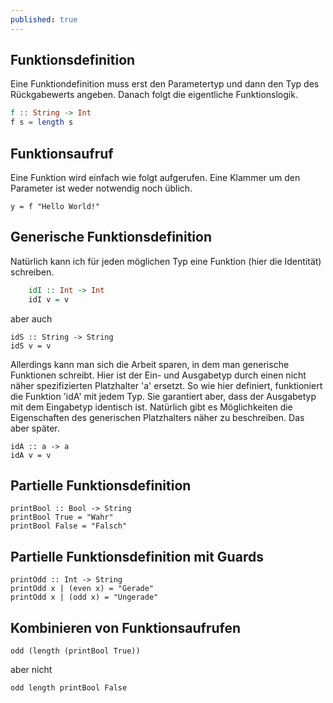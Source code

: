 ```yaml
---
published: true
---
```


Funktionsdefinition
-----------------------

Eine Funktiondefinition muss erst den Parametertyp und dann den Typ des Rückgabewerts angeben. Danach folgt die eigentliche Funktionslogik.

```haskell
f :: String -> Int
f s = length s
```

Funktionsaufruf
------------------
  
Eine Funktion wird einfach wie folgt aufgerufen. Eine Klammer um den Parameter ist weder notwendig noch üblich.

    y = f "Hello World!"
      

Generische Funktionsdefinition
---------------------------------

Natürlich kann ich für jeden möglichen Typ eine Funktion (hier die Identität) schreiben.

```Haskell
    idI :: Int -> Int
    idI v = v
```
  
aber auch
  
    idS :: String -> String
    idS v = v
  
Allerdings kann man sich die Arbeit sparen, in dem man generische Funktionen schreibt. Hier ist der Ein- und Ausgabetyp durch einen nicht näher spezifizierten Platzhalter 'a' ersetzt. So wie hier definiert, funktioniert die Funktion 'idA' mit jedem Typ. Sie garantiert aber, dass der Ausgabetyp mit dem Eingabetyp identisch ist. Natürlich gibt es Möglichkeiten die Eigenschaften des generischen Platzhalters näher zu beschreiben. Das aber später.
  
    idA :: a -> a
    idA v = v
  
  
Partielle Funktionsdefinition
--------------------------------
  
    printBool :: Bool -> String
    printBool True = "Wahr"
    printBool False = "Falsch"
   

Partielle Funktionsdefinition mit Guards
-------------------------------------------
 
    printOdd :: Int -> String
    printOdd x | (even x) = "Gerade"
    printOdd x | (odd x) = "Ungerade"


Kombinieren von Funktionsaufrufen
------------------------------------
  
    odd (length (printBool True))
    
aber nicht
    
    odd length printBool False
